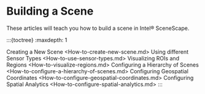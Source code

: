 # Building a Scene

These articles will teach you how to build a scene in Intel® SceneScape.

:::{toctree}
:maxdepth: 1

Creating a New Scene <How-to-create-new-scene.md>
Using different Sensor Types <How-to-use-sensor-types.md>
Visualizing ROIs and Regions <How-to-visualize-regions.md>
Configuring a Hierarchy of Scenes <How-to-configure-a-hierarchy-of-scenes.md>
Configuring Geospatial Coordinates <How-to-configure-geospatial-coordinates.md>
Configuring Spatial Analytics <How-to-configure-spatial-analytics.md>
:::
